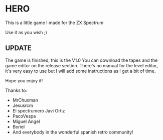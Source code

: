 # HERO
This is a little game I made for the ZX Spectrum

Use it as you wish ;)

## UPDATE

The game is finished, this is the V1.0
You can download the tapes and the game editor on the release section.
There's no manual for the level editor, it's very easy to use but I will add some instructions as I get a bit of time.

Hope you enjoy it!

Thanks to:

- MrChuxman
- Jesusrcm
- El spectrumero Javi Ortiz
- PacoVespa
- Miguel Angel
- Boriel
- And everybody in the wonderful spanish retro community!
